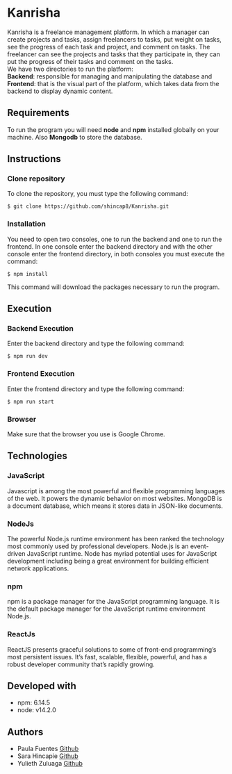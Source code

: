 # Kanrisha

Kanrisha is a freelance management platform. In which a manager can create projects and tasks, assign freelancers to tasks, put weight on tasks, see the progress of each task and project, and comment on tasks. The freelancer can see the projects and tasks that they participate in, they can put the progress of their tasks and comment on the tasks.  
We have two directories to run the platform:  
**Backend**: responsible for managing and manipulating the database and **Frontend**: that is the visual part of the platform, which takes data from the backend to display dynamic content.

## Requirements
To run the program you will need **node** and **npm** installed globally on your machine. Also **Mongodb** to store the database.


## Instructions

### Clone repository
To clone the repository, you must type the following command:
```
$ git clone https://github.com/shincap8/Kanrisha.git
```


### Installation

You need to open two consoles, one to run the backend and one to run the frontend. In one console enter the backend directory and with the other console enter the frontend directory, in both consoles you must execute the command:

```
$ npm install
```
This command will download the packages necessary to run the program.

## Execution

### Backend Execution
Enter the backend directory and type the following command:
```
$ npm run dev
```

### Frontend Execution
Enter the frontend directory and type the following command:

```
$ npm run start
```
### Browser
Make sure that the browser you use is Google Chrome.

## Technologies
### JavaScript

Javascript is among the most powerful and flexible programming languages of the web. It powers the dynamic behavior on most websites.
MongoDB is a document database, which means it stores data in JSON-like documents.
### NodeJs
The powerful Node.js runtime environment has been ranked the technology most commonly used by professional developers. Node.js is an event-driven JavaScript runtime. Node has myriad potential uses for JavaScript development including being a great environment for building efficient network applications.
### npm
npm is a package manager for the JavaScript programming language. It is the default package manager for the JavaScript runtime environment Node.js.
### ReactJs
ReactJS presents graceful solutions to some of front-end programming’s most persistent issues. It’s fast, scalable, flexible, powerful, and has a robust developer community that’s rapidly growing.

## Developed with
- npm: 6.14.5
- node: v14.2.0

## Authors
- Paula Fuentes [Github](https://github.com/pafuentess)
- Sara Hincapie [Github](https://github.com/shincap8)
- Yulieth Zuluaga [Github](https://github.com/yulyzulu)